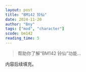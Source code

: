 ```yaml
---
layout: post
title: "BM142 铃仙"
date: 2024-11-20
author: "Bny"
tags: ["mod", "character"]
scode: bm142
reading_time: 5
---
```


> 帮助你了解“BM142 铃仙”功能...

内容后续填充。
